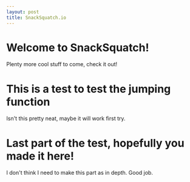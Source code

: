 ```yaml
---
layout: post
title: SnackSquatch.io
---
```


<div id="header1"><h1>Welcome to SnackSquatch!</h1></div>

<p>Plenty
more
cool
stuff
to
come,
check
it
out!</p>

<div id="header2"><h1>This is a test to test the jumping function</h1></div>

<p>Isn't
this
pretty
neat,
maybe
it
will
work
first
try.</p>

<div id="header3"><h1>Last part of the test, hopefully you made it here!</h></div>

<p>I don't think I need to make this part as in depth. Good job.</p>
